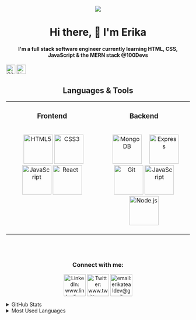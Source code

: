 <!-- HEADER -->
<!-- <img align="center" src="https://github.com/erikateal/READMEAssets/blob/main/headers/logo.png" alt="Erika Teal - Software Engineer Header"/> -->

<p align="center">
    <img src="https://readme-typing-svg.herokuapp.com?size=30&duration=5001&color=a6b4a2&vCenter=true&center=true&width=460&lines=software+engineer;learning+enthusiast;boba+tea+connoisseur" 
</p>
  
<h1 align="center">Hi there, 👋 I'm Erika</h1>
<h4 align="center">I'm a full stack software engineer currently learning HTML, CSS, JavaScript & the MERN stack @100Devs</h4>

<!-- PROJECTS -->

<a href="#" target="_blank" rel="noreferrer"><img src="https://img.shields.io/badge/%20-Repo-a6b4a2?style=for-the-badge&logo=GitHub" alt="GitHub Repo" height ="25px"></a> 
<a href="#" target="_blank" rel="noreferrer"><img src="https://img.shields.io/badge/%20-Live%20Site-a6b4a2?style=for-the-badge&logo" alt="Live Site" height="25px"></a>
 
<!-- <h2 align="center" color="white">Projects</h2>
<div align="center">
  <table>
      <tr>
        <td width="50%">
          <h3 align="center">Sentiment Analysis</h3>
          <p align="center">
            <a href="https://github.com/bytesbybianca/sentiment-analysis" target="_blank" rel="noreferrer"> <img src="https://github.com/bytesbybianca/readme-assets/blob/main/profile-images/sentiment-analysis.gif?raw=true" alt="project example"/> </a>
            <span> <a href="https://github.com/bytesbybianca/sentiment-analysis" target="_blank" rel="noreferrer""><img src="https://img.shields.io/badge/-repo-efefef?style=flat-square&logo=github&logoColor=9A5BD7" alt="button to repository" height ="25px"></a> <a href="https://textanalysis.netlify.app/" target="_blank" rel="noreferrer"><img src="https://img.shields.io/badge/-live%20site-9A5BD7?style=flat-square" alt="button to live site" height="25px"></a> </span>
            <p align="center">
              Generate text or input your own and your text will be identified as positive, negative, or neutral.
            </p>
          </p>
        </td>
        <td width="50%">
          <h3 align="center">NASA's Astronomy Picture of the Day</h3>
          <p align="center">
            <a href="https://github.com/bytesbybianca/nasa-apod" target="_blank" rel="noreferrer"> <img src="https://github.com/bytesbybianca/readme-assets/blob/main/profile-images/nasa.gif?raw=true" alt="project example"/> </a>
            <span> <a href="https://github.com/bytesbybianca/nasa-apod" target="_blank" rel="noreferrer""><img src="https://img.shields.io/badge/-repo-efefef?style=flat-square&logo=github&logoColor=9A5BD7" alt="button to repository" height ="25px"></a> <a href="https://get-nasa-apod.netlify.app/" target="_blank" rel="noreferrer"><img src="https://img.shields.io/badge/-live%20site-9A5BD7?style=flat-square" alt="button to live site" height="25px"></a> </span>
            <p align="center">
              View NASA's Astronomy Picture of the Day either by selecting a date or clicking "Get random APOD"
            </p>
          </p>
        </td>
      </tr>
      <tr>
        <td width="50%">
          <h3 align="center">Marvel Cinematic Universe</h3>
          <p align="center">
            <a href="https://github.com/bytesbybianca/mcu-carousel" target="_blank" rel="noreferrer"> <img src="https://github.com/bytesbybianca/readme-assets/blob/main/profile-images/mcu-v2.gif?raw=true" alt="project example"/> </a>
            <span> <a href="https://github.com/bytesbybianca/mcu-carousel" target="_blank" rel="noreferrer""><img src="https://img.shields.io/badge/-repo-efefef?style=flat-square&logo=github&logoColor=9A5BD7" alt="button to repository" height ="25px"></a> <a href="https://allmcu.netlify.app/" target="_blank" rel="noreferrer"><img src="https://img.shields.io/badge/-live%20site-9A5BD7?style=flat-square" alt="button to live site" height="25px"></a></span>
            <p align="center">
              View a countdown to the next MCU release, then choose an MCU movie to view more details.
            </p>
          </p>
        </td>
        <td width="50%">
          <h3 align="center">The Good Place Quotes</h3>
          <p align="center">
            <a href="https://github.com/bytesbybianca/good-place-quotes" target="_blank" rel="noreferrer"> <img src="https://github.com/bytesbybianca/readme-assets/blob/main/profile-images/good-place.gif?raw=true" alt="project example"/> </a>
            <span> <a href="https://github.com/bytesbybianca/good-place-quotes" target="_blank" rel="noreferrer""><img src="https://img.shields.io/badge/-repo-efefef?style=flat-square&logo=github&logoColor=9A5BD7" alt="button to repository" height ="25px"></a> <a href="https://thegoodplace.netlify.app/" target="_blank" rel="noreferrer"><img src="https://img.shields.io/badge/-live%20site-9A5BD7?style=flat-square" alt="button to live site" height="25px"></a> </span>
            <p align="center">
              View quotes from your favorite character from The Good Place (or click the random button!).
            </p>
          </p>
        </td>
      </tr>
  </table>
</div>	 -->

<!-- LANGUAGES/TOOLS -->
<h2 align="center" color="white">Languages & Tools</h2>
<div align="center">
<table>
	<tr>
		<td valign="top" width="45%">
			<h3 align="center" color="white">Frontend</h3>
			<br>
			<div align="center" >
            &nbsp
				<img src="https://img.shields.io/badge/-white?style=for-the-badge&logo=html5&logoColor=a6b4a2&labelColor=rgba(255,69,0,%200.0)"                             alt="HTML5" height="80" />
                <img src="https://img.shields.io/badge/-white?style=for-the-badge&logo=css3&logoColor=a6b4a2&labelColor=rgba(255,69,0,%200.0)" alt="CSS3"                   height="80" />
                <img src="https://img.shields.io/badge/-white?style=for-the-badge&logo=javascript&logoColor=a6b4a2&labelColor=rgba(255,69,0,%200.0)"                        alt="JavaScript" height="80" />
                <img src="https://img.shields.io/badge/-white?style=for-the-badge&logo=react&logoColor=a6b4a2&labelColor=rgba(255,69,0,%200.0)"                             alt="React" height="80" />
			</div>
			</td>
		<td valign="top" width="45%">
			<h3 align="center" color="white">Backend</h3>
			<br>
            <div align="center">
			&nbsp
				<img  src="https://img.shields.io/badge/-white?style=for-the-badge&logo=mongodb&logoColor=a6b4a2&labelColor=rgba(255,69,0,%200.0)"                          alt="MongoDB" height="80" />
                &nbsp&nbsp&nbsp
                <img  src="https://img.shields.io/badge/-white?style=for-the-badge&logo=express&logoColor=a6b4a2&labelColor=rgba(255,69,0,%200.0)"                          alt="Express" height="80" />
                <img  src="https://img.shields.io/badge/-white?style=for-the-badge&logo=git&logoColor=a6b4a2&labelColor=rgba(255,69,0,%200.0)"                          alt="Git" height="80" />
                <img src="https://img.shields.io/badge/-white?style=for-the-badge&logo=javascript&logoColor=a6b4a2&labelColor=rgba(255,69,0,%200.0)"                        alt="JavaScript" height="80" />
                <img  src="https://img.shields.io/badge/-white?style=for-the-badge&logo=node.js&logoColor=a6b4a2&labelColor=rgba(255,69,0,%200.0)"                          alt="Node.js" height="80" />
				<br>
				<br>	
			</div>
		</td>
	</tr>
</table>
</div>

</br>
</br>

<!-- CONTACT -->
<h3 align="center">Connect with me:</h3>
<p align="center">
    <a href="https://linkedin.com/in/erika-teal" target="blank"><img align="center" src="https://img.shields.io/badge/-white?style=for-the-badge&logo=linkedin&logoColor=a6b4a2&labelColor=rgba(255,69,0,%200.0)" alt="LinkedIn: www.linkedin.com/in/erika-teal" height="60" /></a>
    <a href="https://twitter.com/erikateal_" target="blank"><img align="center" src="https://img.shields.io/badge/-white?style=for-the-badge&logo=twitter&logoColor=a6b4a2&labelColor=rgba(255,69,0,%200.0)" alt="Twitter: www.twitter.com/erikateal_" height="60" /></a>
    <a href="mailto:erikatealdev@gmail.com"><img align="center" src="https://img.shields.io/badge/-white?style=for-the-badge&logo=gmail&logoColor=a6b4a2&labelColor=rgba(255,69,0,%200.0)" alt="email: erikatealdev@gmail.com" height="60" /></a>
</p>

<!-- METRICS -->
<details>
  <summary>GitHub Stats</summary>

  <img align="left" alt="GitHub Stats" src="https://github-readme-stats.vercel.app/api?username=erikateal&show_icons=true&hide_border=true&theme=tokyonight" />

</details>

<details>
  <summary>Most Used Languages</summary>

<img align="left" alt="GitHub Top Languages" src="https://github-readme-stats.vercel.app/api/top-langs/?username=erikateal&layout=compact&theme=tokyonight" />

</details>
